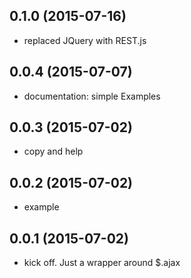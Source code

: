 ## 0.1.0 (2015-07-16)
- replaced JQuery with REST.js
## 0.0.4 (2015-07-07)
- documentation: simple Examples
## 0.0.3 (2015-07-02)
- copy and help
## 0.0.2 (2015-07-02)
- example
## 0.0.1 (2015-07-02)
- kick off. Just a wrapper around $.ajax
